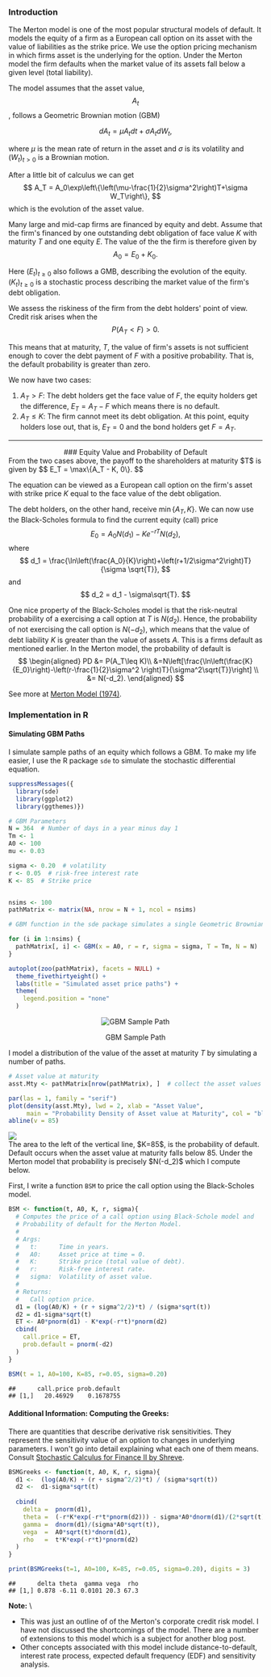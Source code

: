 
### Introduction

The Merton model is one of the most popular structural models of default. It models the equity of a firm as a European call option on its asset with the value of liabilities as the strike price. We use the option pricing mechanism in which firms asset is the underlying for the option. Under the Merton model the firm defaults when the market value of its assets fall below a given level (total liability). 

The model assumes that the asset value, $$A_t$$, follows a Geometric Brownian motion (GBM)

$$
dA_t=\mu A_tdt + \sigma A_t dW_t,
$$

where $\mu$ is the mean rate of return in the asset and $\sigma$ is its volatility and $(W_t)_{t>0}$ is a Brownian motion.

After a little bit of calculus we can get
$$
A_T = A_0\exp\left\{\left(\mu-\frac{1}{2}\sigma^2\right)T+\sigma W_T\right\},
$$
which is the evolution of the asset value.

Many large and mid-cap firms are financed by equity and debt. Assume that the firm's financed by one outstanding debt obligation of face value $K$ with maturity $T$ and one equity $E$. The value of the the firm is therefore given by
$$
A_0 = E_0 + K_0.
$$

Here $(E_t)_{t\geq 0}$ also follows a GMB, describing the evolution of the equity. $(K_t)_{t\geq 0}$ is a stochastic process describing the market value of the firm's debt obligation.

We assess the riskiness of the firm from the debt holders' point of view. Credit risk arises when the 
$$
P(A_T<F)>0.
$$

This means that at maturity, $T$, the value of firm's assets is not sufficient enough to cover the debt payment of $F$ with a positive probability. That is, the default probability is greater than zero.


We now have two cases:

1. $A_T > F$: The debt holders get the face value of $F$, the equity holders get the difference, $E_T=A_T-F$ which means there is no default.
2. $A_T \leq K$: The firm cannot meet its debt obligation. At this point, equity holders lose out, that is, $E_T=0$ and the bond holders get $F=A_T$.


****

<center>
### Equity Value and Probability of Default
</center>
From the two cases above, the payoff to the shareholders at maturity $T$ is given by
$$
E_T = \max\{A_T - K, 0\}.
$$
 
The equation can be viewed as a European call option on the firm's asset with strike price $K$ equal to the face value of the debt obligation.

The debt holders, on the other hand, receive $\min\{A_T,K\}$.
We can now use the Black-Scholes formula to find the current equity (call) price
$$
E_0 = A_0N(d_1)-Ke^{-rT}N(d_2),
$$
where
$$
d_1 = \frac{\ln\left(\frac{A_0}{K}\right)+\left(r+1/2\sigma^2\right)T}{\sigma \sqrt{T}},
$$
and
$$
d_2 = d_1 - \sigma\sqrt{T}.
$$

One nice property of the Black-Scholes model is that the risk-neutral probability of a exercising a call option at $T$ is $N(d_2)$. Hence, the probability of not exercising  the call option is $N(-d_2)$, which means that the value of debt liability $K$ is greater than the value of assets $A$. This is a firms default as mentioned earlier. In the Merton model, the probability of default is 
$$
\begin{aligned}
PD &= P(A_T\leq K)\\
&=N\left[\frac{\ln\left(\frac{K}{E_0}\right)-\left(r-\frac{1}{2}\sigma^2 \right)T}{\sigma^2\sqrt{T}}\right] \\
&= N(-d_2).
\end{aligned}
$$

See more at <a href="http://onlinelibrary.wiley.com/doi/10.1111/j.1540-6261.1974.tb03058.x/pdf" target="_blank">Merton Model (1974)</a>.

### Implementation in R

#### Simulating GBM Paths
I simulate sample paths of an equity which follows a GBM. To make my life easier, I use the R package `sde` to simulate the stochastic differential equation. 

```r
suppressMessages({
  library(sde)
  library(ggplot2)
  library(ggthemes)})

# GBM Parameters
N = 364  # Number of days in a year minus day 1
Tm <- 1  
A0 <- 100
mu <- 0.03

sigma <- 0.20  # volatility
r <- 0.05  # risk-free interest rate
K <- 85  # Strike price


nsims <- 100
pathMatrix <- matrix(NA, nrow = N + 1, ncol = nsims)

# GBM function in the sde package simulates a single Geometric Brownian motion path

for (i in 1:nsims) {
  pathMatrix[, i] <- GBM(x = A0, r = r, sigma = sigma, T = Tm, N = N)
}

autoplot(zoo(pathMatrix), facets = NULL) +
  theme_fivethirtyeight() +
  labs(title = "Simulated asset price paths") +
  theme(
    legend.position = "none"
  )
```

<div class="figure" style="text-align: center">
<img src="creditRisk_Merton_files/figure-html/unnamed-chunk-1-1.png" alt="GBM Sample Path"  />
<p class="caption">GBM Sample Path</p>
</div>

I model a distribution of the value of the asset at maturity $T$ by simulating a number of paths.  


```r
# Asset value at maturity
asst.Mty <- pathMatrix[nrow(pathMatrix), ]  # collect the asset values from each path

par(las = 1, family = "serif")
plot(density(asst.Mty), lwd = 2, xlab = "Asset Value", 
     main = "Probability Density of Asset value at Maturity", col = "blue3")
abline(v = 85)
```

<img src="creditRisk_Merton_files/figure-html/unnamed-chunk-2-1.png" style="display: block; margin: auto;" />
The area to the left of the vertical line, $K=85$, is the probability of default. Default occurs when the asset value at maturity falls below 85. Under the Merton model that probability is precisely $N(-d_2)$ which I compute below. 

First, I write a function `BSM` to price the call option using the Black-Scholes model.


```r
BSM <- function(t, A0, K, r, sigma){
  # Computes the price of a call option using Black-Schole model and
  # Probability of default for the Merton Model.
  # 
  # Args: 
  #   t:      Time in years.
  #   A0:     Asset price at time = 0.
  #   K:      Strike price (total value of debt).
  #   r:      Risk-free interest rate.
  #   sigma:  Volatility of asset value.
  #
  # Returns:
  #   Call option price.
  d1 = (log(A0/K) + (r + sigma^2/2)*t) / (sigma*sqrt(t))
  d2 = d1-sigma*sqrt(t)
  ET <- A0*pnorm(d1) - K*exp(-r*t)*pnorm(d2)
  cbind(
    call.price = ET,
    prob.default = pnorm(-d2)
  )
}

BSM(t = 1, A0=100, K=85, r=0.05, sigma=0.20)
```

```
##      call.price prob.default
## [1,]   20.46929    0.1678755
```



#### Additional Information: Computing the Greeks:

There are quantities that describe derivative risk sensitivities. They represent the sensitivity value of an option to changes in underlying parameters. I won't go into detail explaining what each one of them means. Consult <a href="http://www.springer.com/us/book/9780387401010" target="_blank">Stochastic Calculus for Finance II by Shreve</a>.



```r
BSMGreeks <- function(t, A0, K, r, sigma){
  d1 <-  (log(A0/K) + (r + sigma^2/2)*t) / (sigma*sqrt(t))
  d2 <-  d1-sigma*sqrt(t)
  
  cbind(
    delta =  pnorm(d1),
    theta =  (-r*K*exp(-r*t*pnorm(d2))) - sigma*A0*dnorm(d1)/(2*sqrt(t)),
    gamma =  dnorm(d1)/(sigma*A0*sqrt(t)),
    vega  =  A0*sqrt(t)*dnorm(d1),
    rho   =  t*K*exp(-r*t)*pnorm(d2)
  )
}

print(BSMGreeks(t=1, A0=100, K=85, r=0.05, sigma=0.20), digits = 3)
```

```
##      delta theta  gamma vega  rho
## [1,] 0.878 -6.11 0.0101 20.3 67.3
```

**Note:** \
- This was just an outline of of the Merton's corporate credit risk model. I have not discussed the shortcomings of the model. There are a number of extensions to this model which is a subject for another blog post.
- Other concepts associated with this model include distance-to-default, interest rate process, expected default frequency (EDF) and sensitivity analysis.


